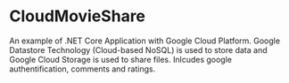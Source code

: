 # CloudMovieShare
An example of .NET Core Application with Google Cloud Platform. Google Datastore Technology 
    (Cloud-based NoSQL) is used to store data and Google Cloud Storage is used to share files. Inlcudes google authentification, comments and ratings.
